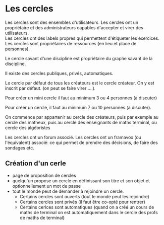 # Les cercles

Les cercles sont des ensembles d'utilisateurs.
Les cercles ont un propriétaire et des administrateurs capables d'accepter et virer des utilisateurs.  
Les cercles ont des labels propres qui permettent d'étiqueter les exercices.  
Les cercles sont propriétaires de ressources (en lieu et place de personnes).

Le cercle savant d'une discipline est propriétaire du graphe savant de la discipline.

Il existe des cercles publiques, privés, automatiques.

Le cercle par défaut de tous les créateurs est le cercle créateur. On y est inscrit par défaut.
(on peut se faire virer ....).

Pour créer un mini cercle il faut au minimum 3 ou 4 personnes (à discuter)

Pour créer un cercle, il faut au minimum 7 ou 10 personnes (à discuter). 

On commence par appartenir au cercle des créateurs, puis par exemple au cercle des matheux, puis au cercle des enseignants de  maths terminal, ou cercle des algébristes

Les cercles ont un forum associé.
Les cercles ont un framavox (ou l'équivalent) associé: ce qui permet de prendre des décisions, de faire des sondages etc.


## Création d'un cerle 

- page de proposition de cercles 
- quelqu'un propose un cercle en définissant son titre et son objet et optionnellement un mot de passe
- tout le monde peut de demander à rejoindre un cercle. 
   - Certains cercles sont ouverts (tout le monde peut les rejoindre)
   - Certains cercles sont privés (il faut être co-opté pour rentrer)
   - Certains cerlces sont automatiques (quand on a créé un cours de maths de terminal on est automatiquement dans le cercle des profs de maths de terminal)
